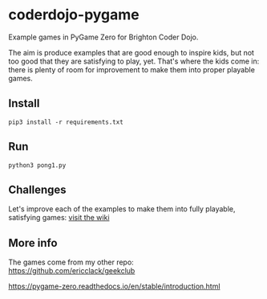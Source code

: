 # coderdojo-pygame

Example games in PyGame Zero for Brighton Coder Dojo.

The aim is produce examples that are good enough to inspire kids, but not too good that they are satisfying to play, yet. That's where the kids come in: there is plenty of room for improvement to make them into proper playable games. 

## Install

```
pip3 install -r requirements.txt
```

## Run

```
python3 pong1.py
```

## Challenges

Let's improve each of the examples to make them into fully playable, satisfying games: [visit the wiki](../../wiki)

## More info

The games come from my other repo: https://github.com/ericclack/geekclub

https://pygame-zero.readthedocs.io/en/stable/introduction.html

